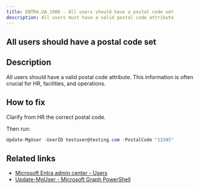 ```yaml
---
title: ENTRA.UA.1006 - All users should have a postal code set
description: All users must have a valid postal code attribute
---
```

## All users should have a postal code set

## Description

All users should have a valid postal code attribute. This information is often crucial for HR, facilities, and operations.

## How to fix

Clarify from HR the correct postal code.

Then run:

```powershell
Update-MgUser -UserID testuser@testing.com -PostalCode "12345"
```

## Related links

- [Microsoft Entra admin center - Users](https://entra.microsoft.com/#view/Microsoft_AAD_UsersAndTenants/UserManagementMenuBlade/~/AllUsers/menuId/)
- [Update-MgUser - Microsoft Graph PowerShell](https://learn.microsoft.com/en-us/powershell/module/microsoft.graph.users/update-mguser)
